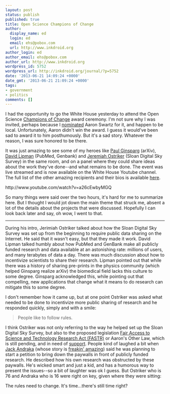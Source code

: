 ```yaml
---
layout: post
status: publish
published: true
title: Open Science Champions of Change
author:
  display_name: ed
  login: ed
  email: ehs@pobox.com
  url: http://www.inkdroid.org
author_login: ed
author_email: ehs@pobox.com
author_url: http://www.inkdroid.org
wordpress_id: 5752
wordpress_url: http://inkdroid.org/journal/?p=5752
date: '2013-06-21 14:09:24 +0000'
date_gmt: '2013-06-21 21:09:24 +0000'
tags:
- government
- politics
comments: []
---
```


<p>I had the opportunity to go the White House yesterday to attend the Open Science <a href="http://www.whitehouse.gov/champions">Champions of Change</a> award ceremony. I'm not sure why I was invited, perhaps because I <a href="https://docs.google.com/document/d/1U5v_gKvLPwUU8xdORKMhq6f6EZAoCU8bq3RwAa47l2c/edit">nominated</a> Aaron Swartz for it, and happen to be local. Unfortunately, Aaron didn't win the award. I guess it would've been sad to award it to him posthumously. But it's a sad story. Whatever the reason, I was sure honored to be there. </p>
<p>It was just amazing to see some of my heroes like <a href="http://en.wikipedia.org/wiki/Paul_Ginsparg">Paul Ginsparg</a> (arXiv), <a href="http://en.wikipedia.org/wiki/David_J._Lipman">David Lipman</a> (PubMed, Genbank) and <a href="http://en.wikipedia.org/wiki/Jeremiah_P._Ostriker">Jeremiah Ostriker</a> (Sloan Digital Sky Survey) in the same room, and on a panel where they could share ideas about the work they've done--and what remains to be done. The event was live streamed and is now available on the White House Youtube channel. The full list of the other amazing recipients and their bios is available <a href="http://www.whitehouse.gov/sites/default/files/microsites/ostp/openscience_release_6-18-13.pdf">here</a>.</p>
<p>http://www.youtube.com/watch?v=a26cEwbyMGQ</p>
<p>So many things were said over the two hours, it's hard for me to summarize here. But I thought I would jot down the main theme that struck me, absent a lot of the details about the projects that were discussed. Hopefully I can look back later and say, oh wow, I went to that.</p>
<hr />
<p>During his intro, Jerimiah Ostriker talked about how the Sloan Digital Sky Survey was set up from the beginning to require public data sharing on the Internet. He said that it wasn't easy, but that they made it work. David Lipman talked humbly about how PubMed and GenBank make all publicly funded research and data available at an astonishing rate: millions of users, and many terabytes of data a day. There was much discussion about how to incentivize scientists to share their research. Lipman pointed out that while there was a history of sharing pre-prints in the physics community (which helped Ginsparg realize arXiv) the biomedical field lacks this culture to some degree. Ginsparg acknowledged this, while pointing out that compelling, new applications that change what it means to do research can mitigate this to some degree.</p>
<p>I don't remember how it came up, but at one point Ostriker was asked what needed to be done to incentivize more public sharing of research and he responded quickly, simply and with a smile:</p>
<blockquote><p>
People like to follow rules.
</p></blockquote>
<p>I think Ostriker was not only referring to the way he helped set up the Sloan Digital Sky Survey, but also to the proposed legislation <a href="http://en.wikipedia.org/wiki/Fair_Access_to_Science_and_Technology_Research_Act">Fair Access to Science and Technology Research Act (FASTR)</a> or Aaron's Other Law, which is still pending, and in need of <a href="https://action.eff.org/o/9042/p/dia/action/public/?action_KEY=9061">support</a>. People kind of laughed a bit when <a href="http://en.wikipedia.org/wiki/Jack_Andraka">Jack Andraka</a> (whose story is  <a href="http://www.youtube.com/watch?feature=player_embedded&v=n9yuAhusVts">freakin' amazing</a>) said he was planning to start a petition to bring down the paywalls in front of publicly funded research. He described how his own research was obstructed by these paywalls. He's wicked smart and just a kid, and has a humorous way to present the issues--so a bit of laughter was ok I guess. But Ostriker who is 76 and Andraka who is 16 were right on key, given where they were sitting:</p>
<p>The rules need to change. It's time...there's still time right?</p>
